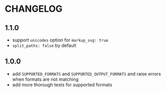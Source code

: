# CHANGELOG

## 1.1.0

* support `unicodes` option for `markup_svg: true`
* `split_paths: false` by default

## 1.0.0

* add `SUPPORTED_FORMATS` and `SUPPORTED_OUTPUT_FORMATS` and raise errors when formats are not matching
* add more thorough tests for supported formats
